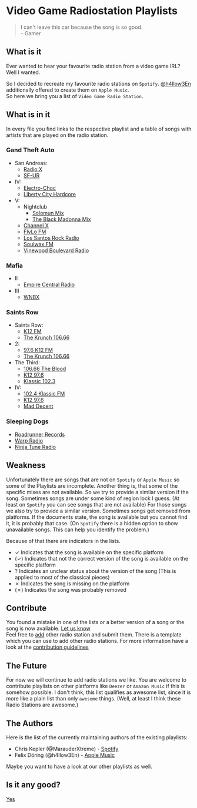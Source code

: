 # Video Game Radiostation Playlists

> I can't leave this car because the song is so good.  
\- Gamer

## What is it

Ever wanted to hear your favourite radio station from a video game IRL?  
Well I wanted.

So I decided to recreate my favourite radio stations on `Spotify`. [@h4llow3En](https://github.com/h4llow3En) additionally offered to create them on `Apple Music`.  
So here we bring you a list of `Video Game Radio Station`.

## What is in it

In every file you find links to the respective playlist and a table of songs with artists that are played on the radio station.

### Gand Theft Auto

- San Andreas:
  - [Radio:X](Grand%20Theft%20Auto/San%20Andreas/Radio:X.md)
  - [SF-UR](Grand%20Theft%20Auto/San%20Andreas/SF-UR.md)
- IV:
  - [Electro-Choc](Grand%20Theft%20Auto/IV/Electro-Choc.md)
  - [Liberty City Hardcore](Grand%20Theft%20Auto/IV/Liberty%20City%20Hardcore.md)
- V:
  - Nightclub
    - [Solomun Mix](Grand%20Theft%20Auto/V/Nightclub/Los%20Santos%20Underground%20Radio%20(Solomun).md)
    - [The Black Madonna Mix](Grand%20Theft%20Auto/V/Nightclub/Los%20Santos%20Underground%20Radio%20(The%20Black%20Madonna).md)
  - [Channel X](Grand%20Theft%20Auto/V/Channel%20X.md)
  - [FlyLo FM](Grand%20Theft%20Auto/V/FlyLo%20FM.md)
  - [Los Santos Rock Radio](Grand%20Theft%20Auto/V/Los%20Santos%20Rock%20Radio.md)
  - [Soulwax FM](Grand%20Theft%20Auto/V/Soulwax%20FM.md)
  - [Vinewood Boulevard Radio](Grand%20Theft%20Auto/V/Vinewood%20Boulevard%20Radio.md)

### Mafia

- II
  - [Empire Central Radio](Mafia/II/Empire%20Central%20Radio.md)
- III
  - [WNBX](Mafia/III/WNBX.md)

### Saints Row

- Saints Row:
  - [K12 FM](Saints%20Row/Saints%20Row/K12%20FM.md)
  - [The Krunch 106.66](Saints%20Row/Saints%20Row/The%20Krunch%20106.66.md)
- 2:
  - [97.6 K12 FM](Saints%20Row/2/97.6%20K12%20FM.md)
  - [The Krunch 106.66](Saints%20Row/2/The%20Krunch%20106.66.md)
- The Third:
  - [106.66 The Blood](Saints%20Row/The%20Third/106.66%20The%20Blood.md)
  - [K12 97.6](Saints%20Row/The%20Third/K12%2097.6.md)
  - [Klassic 102.3](Saints%20Row/The%20Third/Klassic%20102.4.md)
- IV:
  - [102.4 Klassic FM](Saints%20Row/IV/102.4%20Klassic%20FM.md)
  - [K12 97.6](Saints%20Row/IV/K12%2097.6.md)
  - [Mad Decent](Saints%20Row/IV/Mad%20Decent.md)

### Sleeping Dogs

- [Roadrunner Records](Sleeping%20Dogs/Roadrunner%20Records.md)
- [Warp Radio](Sleeping%20Dogs/Warp%20Radio.md)
- [Ninja Tune Radio](Sleeping%20Dogs/Ninja%20Tune%20Radio.md)

## Weakness

Unfortunately there are songs that are not on `Spotify` or `Apple Music` so some of the Playlists are incomplete. Another thing is, that some of the specific mixes are not available. So we try to provide a similar version if the song. Sometimes songs are under some kind of region lock I guess. (At least on `Spotify` you can see songs that are not available) For those songs we also try to provide a similar version. Sometimes songs get removed from platforms. If the documents state, the song is available but you cannot find it, it is probably that case. (On `Spotify` there is a hidden option to show unavailable songs. This can help you identify the problem.)

Because of that there are indicators in the lists.

- ✓ Indicates that the song is available on the specific platform
- (✓) Indicates that not the correct version of the song is available on the specific platform
- ? Indicates an unclear status about the version of the song (This is applied to most of the classical pieces)
- ✗ Indicates the song is missing on the platform
- (✗) Indicates the song was probably removed

## Contribute

You found a mistake in one of the lists or a better version of a song or the song is now available. [Let us know](https://github.com/MarauderXtreme/game-radio-playlists/issues/new)  
Feel free to [add](https://github.com/MarauderXtreme/game-radio-playlists/compare) other radio station and submit them. There is a template which you can use to add other radio stations. For more information have a look at the [contribution guidelines](CONTRIBUTING.md)

## The Future

For now we will continue to add radio stations we like. You are welcome to contribute playlists on other platforms like `Deezer` or `Amazon Music` if this is somehow possible. I don't think, this list qualifies as awesome list, since it is more like a plain list than only `awesome` things. (Well, at least I think these Radio Stations are awesome.)

## The Authors

Here is the list of the currently maintaining authors of the existing playlists:

- Chris Kepler (@MarauderXtreme) - [Spotify](https://open.spotify.com/user/marauderxtreme)
- Felix Döring (@h4llow3En) - [Apple Music](https://itunes.apple.com/profile/h4llow3En)

Maybe you want to have a look at our other playlists as well.

## Is it any good?

[Yes](https://news.ycombinator.com/item?id=3067434)
